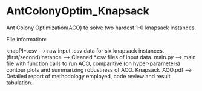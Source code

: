 # AntColonyOptim_Knapsack

Ant Colony Optimization(ACO) to solve two hardest 1-0 knapsack instances.

File information:

knapPI*.csv --> raw input .csv data for six knapsack instances.
(first/second)instance --> Cleaned *.csv files of input data.
main.py --> main file with function calls to run ACO, comparitive (on hyper-parameters) contour plots and summarizing robustness of ACO. 
Knapsack_ACO.pdf --> Detailed report of methodology employed, code review and result tabulation.
